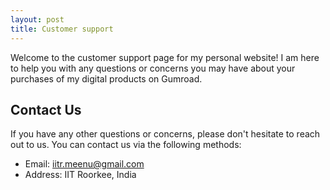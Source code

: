 ```yaml
---
layout: post
title: Customer support
---
```


Welcome to the customer support page for my personal website! I am here to help you with any questions or concerns you may have about your purchases of my digital products on Gumroad.


## Contact Us

If you have any other questions or concerns, please don't hesitate to reach out to us. You can contact us via the following methods:

- Email: iitr.meenu@gmail.com
- Address: IIT Roorkee, India
